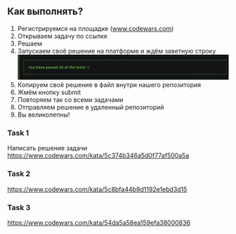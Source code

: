## Как выполнять?
1. Регистрируемся на площадке (www.codewars.com)
2. Открываем задачу по ссылке
3. Решаем
4. Запускаем своё решение на платформе и ждём заветную строку
![Alt text](image.png)
5. Копируем своё решение в файл внутри нашего репозитория
6. Жмём кнопку submit
7. Повторяем так со всеми задачами
8. Отправляем решение в удаленный репозиторий
9. Вы великолепны!


### Task 1

Написать решение задачи
https://www.codewars.com/kata/5c374b346a5d0f77af500a5a

### Task 2

https://www.codewars.com/kata/5c8bfa44b9d1192e1ebd3d15


### Task 3

https://www.codewars.com/kata/54da5a58ea159efa38000836
